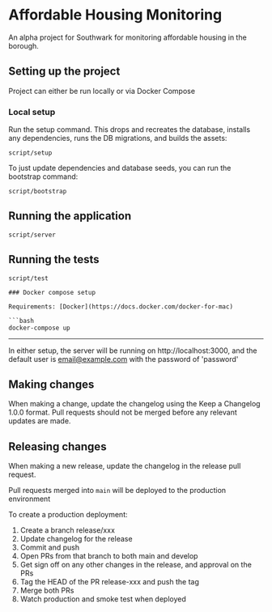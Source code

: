 # Affordable Housing Monitoring

An alpha project for Southwark for monitoring affordable housing in the borough.

## Setting up the project

Project can either be run locally or via Docker Compose

### Local setup

Run the setup command. This drops and recreates the database, installs any
dependencies, runs the DB migrations, and builds the assets:

```
script/setup
```

To just update dependencies and database seeds, you can run the bootstrap
command:

```
script/bootstrap
```

## Running the application

```
script/server
```

## Running the tests

```
script/test

### Docker compose setup

Requirements: [Docker](https://docs.docker.com/docker-for-mac)

```bash
docker-compose up
```

---

In either setup, the server will be running on http://localhost:3000, and the default user is email@example.com with the password of 'password'

## Making changes

When making a change, update the changelog using the Keep a Changelog 1.0.0 format. Pull requests should not be merged before any relevant updates are made.

## Releasing changes

When making a new release, update the changelog in the release pull request.

Pull requests merged into `main` will be deployed to the production environment

To create a production deployment:

1. Create a branch release/xxx
1. Update changelog for the release
1. Commit and push
1. Open PRs from that branch to both main and develop
1. Get sign off on any other changes in the release, and approval on the PRs
1. Tag the HEAD of the PR release-xxx and push the tag
1. Merge both PRs
1. Watch production and smoke test when deployed
